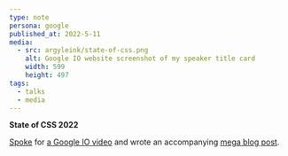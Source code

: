 ```yaml
---
type: note
persona: google
published_at: 2022-5-11
media:
  - src: argyleink/state-of-css.png
    alt: Google IO website screenshot of my speaker title card
    width: 599
    height: 497
tags: 
  - talks
  - media
---
```


**State of CSS 2022**

[Spoke](https://io.google/2022/speakers/adam-argyle/) for [a Google IO video](https://www.youtube.com/watch?v=Xy9ZXRRgpLk) and wrote an accompanying [mega blog post](https://web.dev/state-of-css-2022/).